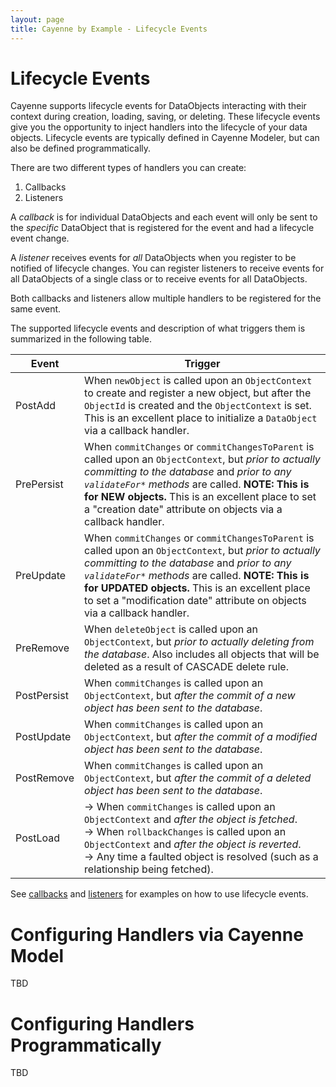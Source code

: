 ```yaml
---
layout: page
title: Cayenne by Example - Lifecycle Events
---
```


# Lifecycle Events

Cayenne supports lifecycle events for DataObjects interacting with their context during creation, loading, saving, or deleting.   These lifecycle events give you the opportunity to inject handlers into the lifecycle of your data objects.  Lifecycle events are typically defined in Cayenne Modeler, but can also be defined programmatically.

There are two different types of handlers you can create:

1. Callbacks
2. Listeners

A *callback* is for individual DataObjects and each event will only be sent to the *specific* DataObject that is registered for the event and had a lifecycle event change.

A *listener* receives events for *all* DataObjects when you register to be notified of lifecycle changes.  You can register listeners to receive events for all DataObjects of a single class or to receive events for all DataObjects.

Both callbacks and listeners allow multiple handlers to be registered for the same event.

The supported lifecycle events and description of what triggers them is summarized in the following table.

Event            | Trigger
---------------- | --------------
PostAdd          | When `newObject` is called upon an `ObjectContext` to create and register a new object, but after the `ObjectId` is created and the `ObjectContext` is set.  This is an excellent place to initialize a `DataObject` via a callback handler.
PrePersist       | When `commitChanges` or `commitChangesToParent` is called upon an `ObjectContext`, but *prior to actually committing to the database* and *prior to any `validateFor*` methods* are called.  **NOTE: This is for NEW objects.**  This is an excellent place to set a "creation date" attribute on objects via a callback handler.
PreUpdate        | When `commitChanges` or `commitChangesToParent` is called upon an `ObjectContext`, but *prior to actually committing to the database* and *prior to any `validateFor*` methods* are called.  **NOTE: This is for UPDATED objects.**  This is an excellent place to set a "modification date" attribute on objects via a callback handler.
PreRemove        | When `deleteObject` is called upon an `ObjectContext`, but *prior to actually deleting from the database*.  Also includes all objects that will be deleted as a result of CASCADE delete rule.
PostPersist      | When `commitChanges` is called upon an `ObjectContext`, but *after the commit of a new object has been sent to the database*.
PostUpdate       | When `commitChanges` is called upon an `ObjectContext`, but *after the commit of a modified object has been sent to the database*.
PostRemove       | When `commitChanges` is called upon an `ObjectContext`, but *after the commit of a deleted object  has been sent to the database*.
PostLoad         | &rarr; When `commitChanges` is called upon an `ObjectContext` and *after the object is fetched*.<br/>&rarr; When `rollbackChanges` is called upon an `ObjectContext` and *after the object is reverted*.<br/>&rarr; Any time a faulted object is resolved (such as a relationship being fetched).

See [callbacks](inserting-objects/callbacks.html) and [listeners](inserting-objects/listeners.html) for examples on how to use lifecycle events.


# Configuring Handlers via Cayenne Model

TBD

# Configuring Handlers Programmatically

TBD
